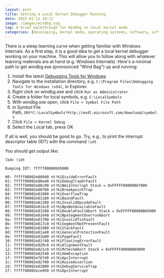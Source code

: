 ```yaml
---
layout: post
title: Getting a Local Kernel Debugger Running
date: 2015-01-11 19:12
image: /images/windbg.svg
tag: A brief walkthrough for WinDbg in local kernel mode
categories: [developing, kernel mode, operating systems, software, software engineering, windows internals]
---
```


There is a steep learning curve when getting familiar with Windows Internals. As a first step, it is a good idea to get a local kernel debugger working on your machine. This will allow you to follow along with whatever learning materials are at hand (e.g. Windows Internals). Here's a minimal path to get windbg.exe (pronounced "Wind Bag") up and running:

1. Install the latest [Debugging Tools for Windows](http://msdn.microsoft.com/en-us/windows/hardware/hh852365)
2. Navigate to the installation directory, e.g. `C:\Program Files\Debugging Tools for Windows (x64)`, in Explorer.
3. Right click on windbg.exe and click `Run as Administrator`
4. Create a folder for local symbols, e.g. `C:\LocalSymbols`
5. With windbg.exe open, click `File > Symbol File Path`
6. In Symbol File Path, `SRV*C:\LocalSymbols*http://msdl.microsoft.com/download/symbols`
7. Click `File > Kernel Debug`
8. Select the Local tab, press OK

If all is well, you should be good to go. Try, e.g., to print the interrupt descriptor table (IDT) with the command `!idt`

You should get output like:

```
lkd> !idt

Dumping IDT: fffff80000b95080

00: fffff80002e80940 nt!KiDivideErrorFault
01: fffff80002e80a40 nt!KiDebugTrapOrFault
02: fffff80002e80c00 nt!KiNmiInterrupt Stack = 0xFFFFF80000BA7000
03: fffff80002e80f80 nt!KiBreakpointTrap
04: fffff80002e81080 nt!KiOverflowTrap
05: fffff80002e81180 nt!KiBoundFault
06: fffff80002e81280 nt!KiInvalidOpcodeFault
07: fffff80002e814c0 nt!KiNpxNotAvailableFault
08: fffff80002e81580 nt!KiDoubleFaultAbort Stack = 0xFFFFF80000BA5000
09: fffff80002e81640 nt!KiNpxSegmentOverrunAbort
0a: fffff80002e81700 nt!KiInvalidTssFault
0b: fffff80002e817c0 nt!KiSegmentNotPresentFault
0c: fffff80002e81900 nt!KiStackFault
0d: fffff80002e81a40 nt!KiGeneralProtectionFault
0e: fffff80002e81b80 nt!KiPageFault
10: fffff80002e81f40 nt!KiFloatingErrorFault
11: fffff80002e820c0 nt!KiAlignmentFault
12: fffff80002e821c0 nt!KiMcheckAbort Stack = 0xFFFFF80000BA9000
13: fffff80002e82540 nt!KiXmmException
1f: fffff80002e767d0 nt!KiApcInterrupt
2c: fffff80002e82700 nt!KiRaiseAssertion
2d: fffff80002e82800 nt!KiDebugServiceTrap
2f: fffff80002ece950 nt!KiDpcInterrupt
```
